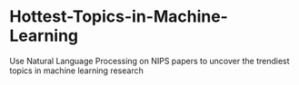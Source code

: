 # Hottest-Topics-in-Machine-Learning
Use Natural Language Processing on NIPS papers to uncover the trendiest topics in machine learning research
